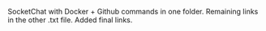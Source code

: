 SocketChat with Docker + Github commands in one folder. Remaining links in the other .txt file.
Added final links.
